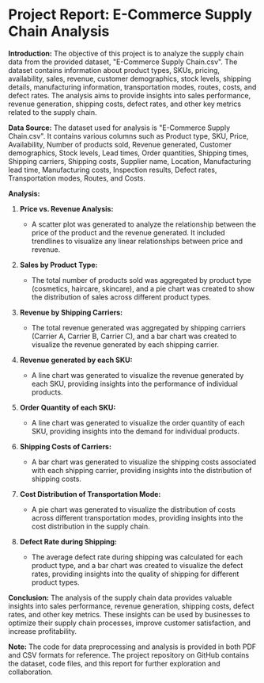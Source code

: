 # Project Report: E-Commerce Supply Chain Analysis

**Introduction:**
The objective of this project is to analyze the supply chain data from the provided dataset, "E-Commerce Supply Chain.csv". The dataset contains information about product types, SKUs, pricing, availability, sales, revenue, customer demographics, stock levels, shipping details, manufacturing information, transportation modes, routes, costs, and defect rates. The analysis aims to provide insights into sales performance, revenue generation, shipping costs, defect rates, and other key metrics related to the supply chain.

**Data Source:**
The dataset used for analysis is "E-Commerce Supply Chain.csv". It contains various columns such as Product type, SKU, Price, Availability, Number of products sold, Revenue generated, Customer demographics, Stock levels, Lead times, Order quantities, Shipping times, Shipping carriers, Shipping costs, Supplier name, Location, Manufacturing lead time, Manufacturing costs, Inspection results, Defect rates, Transportation modes, Routes, and Costs.

**Analysis:**

1. **Price vs. Revenue Analysis:**
   - A scatter plot was generated to analyze the relationship between the price of the product and the revenue generated. It included trendlines to visualize any linear relationships between price and revenue.

2. **Sales by Product Type:**
   - The total number of products sold was aggregated by product type (cosmetics, haircare, skincare), and a pie chart was created to show the distribution of sales across different product types.

3. **Revenue by Shipping Carriers:**
   - The total revenue generated was aggregated by shipping carriers (Carrier A, Carrier B, Carrier C), and a bar chart was created to visualize the revenue generated by each shipping carrier.

4. **Revenue generated by each SKU:**
   - A line chart was generated to visualize the revenue generated by each SKU, providing insights into the performance of individual products.

5. **Order Quantity of each SKU:**
   - A line chart was generated to visualize the order quantity of each SKU, providing insights into the demand for individual products.

6. **Shipping Costs of Carriers:**
   - A bar chart was generated to visualize the shipping costs associated with each shipping carrier, providing insights into the distribution of shipping costs.

7. **Cost Distribution of Transportation Mode:**
   - A pie chart was generated to visualize the distribution of costs across different transportation modes, providing insights into the cost distribution in the supply chain.

8. **Defect Rate during Shipping:**
   - The average defect rate during shipping was calculated for each product type, and a bar chart was created to visualize the defect rates, providing insights into the quality of shipping for different product types.

**Conclusion:**
The analysis of the supply chain data provides valuable insights into sales performance, revenue generation, shipping costs, defect rates, and other key metrics. These insights can be used by businesses to optimize their supply chain processes, improve customer satisfaction, and increase profitability.

**Note:**
The code for data preprocessing and analysis is provided in both PDF and CSV formats for reference. The project repository on GitHub contains the dataset, code files, and this report for further exploration and collaboration.
